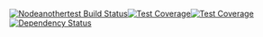 [![Nodeanothertest
Build Status](https://travis-ci.org/pafford14/nodeanothertest.svg?branch=master)](https://travis-ci.org/pafford14/nodeanothertest)[![Test Coverage](https://codeclimate.com/github/pafford14/nodeanothertest/badges/coverage.svg)](https://codeclimate.com/github/pafford14/nodeanothertest/coverage)[![Test Coverage](https://codeclimate.com/github/pafford14/nodeanothertest/badges/coverage.svg)](https://codeclimate.com/github/pafford14/nodeanothertest/coverage)[![Dependency Status](https://david-dm.org/pafford14/nodeanothertest.svg)](https://david-dm.org/pafford14/nodeanothertest)

